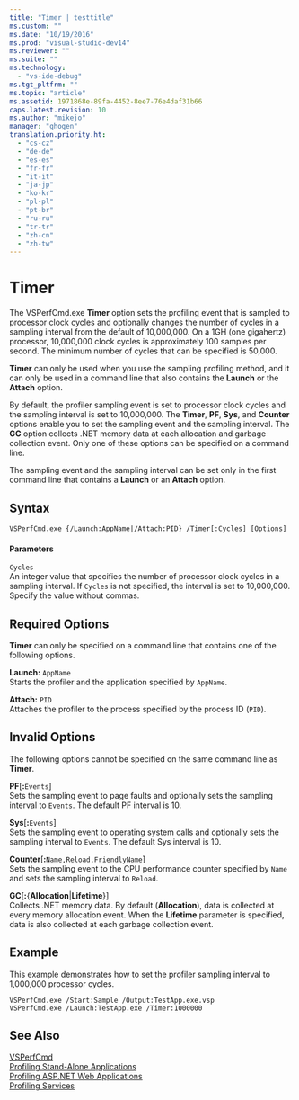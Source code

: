```yaml
---
title: "Timer | testtitle"
ms.custom: ""
ms.date: "10/19/2016"
ms.prod: "visual-studio-dev14"
ms.reviewer: ""
ms.suite: ""
ms.technology: 
  - "vs-ide-debug"
ms.tgt_pltfrm: ""
ms.topic: "article"
ms.assetid: 1971868e-89fa-4452-8ee7-76e4daf31b66
caps.latest.revision: 10
ms.author: "mikejo"
manager: "ghogen"
translation.priority.ht: 
  - "cs-cz"
  - "de-de"
  - "es-es"
  - "fr-fr"
  - "it-it"
  - "ja-jp"
  - "ko-kr"
  - "pl-pl"
  - "pt-br"
  - "ru-ru"
  - "tr-tr"
  - "zh-cn"
  - "zh-tw"
---
```

# Timer
The VSPerfCmd.exe **Timer** option sets the profiling event that is sampled to processor clock cycles and optionally changes the number of cycles in a sampling interval from the default of 10,000,000. On a 1GH (one gigahertz) processor, 10,000,000 clock cycles is approximately 100 samples per second. The minimum number of cycles that can be specified is 50,000.  
  
 **Timer** can only be used when you use the sampling profiling method, and it can only be used in a command line that also contains the **Launch** or the **Attach** option.  
  
 By default, the profiler sampling event is set to processor clock cycles and the sampling interval is set to 10,000,000. The **Timer**, **PF**, **Sys**, and **Counter** options enable you to set the sampling event and the sampling interval. The **GC** option collects .NET memory data at each allocation and garbage collection event. Only one of these options can be specified on a command line.  
  
 The sampling event and the sampling interval can be set only in the first command line that contains a **Launch** or an **Attach** option.  
  
## Syntax  
  
```  
VSPerfCmd.exe {/Launch:AppName|/Attach:PID} /Timer[:Cycles] [Options]  
```  
  
#### Parameters  
 `Cycles`  
 An integer value that specifies the number of processor clock cycles in a sampling interval. If `Cycles` is not specified, the interval is set to 10,000,000. Specify the value without commas.  
  
## Required Options  
 **Timer** can only be specified on a command line that contains one of the following options.  
  
 **Launch:** `AppName`  
 Starts the profiler and the application specified by `AppName`.  
  
 **Attach:** `PID`  
 Attaches the profiler to the process specified by the process ID (`PID`).  
  
## Invalid Options  
 The following options cannot be specified on the same command line as **Timer**.  
  
 **PF**[**:**`Events`]  
 Sets the sampling event to page faults and optionally sets the sampling interval to `Events`. The default PF interval is 10.  
  
 **Sys**[**:**`Events`]  
 Sets the sampling event to operating system calls and optionally sets the sampling interval to `Events`. The default Sys interval is 10.  
  
 **Counter**[**:**`Name,Reload,FriendlyName`]  
 Sets the sampling event to the CPU performance counter specified by `Name` and sets the sampling interval to `Reload`.  
  
 **GC**[**:**{**Allocation**&#124;**Lifetime**}]  
 Collects .NET memory data. By default (**Allocation**), data is collected at every memory allocation event. When the **Lifetime** parameter is specified, data is also collected at each garbage collection event.  
  
## Example  
 This example demonstrates how to set the profiler sampling interval to 1,000,000 processor cycles.  
  
```  
VSPerfCmd.exe /Start:Sample /Output:TestApp.exe.vsp  
VSPerfCmd.exe /Launch:TestApp.exe /Timer:1000000  
```  
  
## See Also  
 [VSPerfCmd](../profiling/vsperfcmd.md)   
 [Profiling Stand-Alone Applications](../profiling/command-line-profiling-of-stand-alone-applications.md)   
 [Profiling ASP.NET Web Applications](../profiling/command-line-profiling-of-asp.net-web-applications.md)   
 [Profiling Services](../profiling/command-line-profiling-of-services.md)